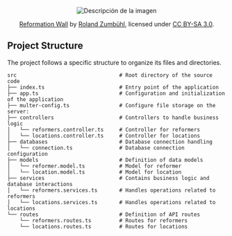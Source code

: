 <p align="center">
  <img src="https://www.worldhistory.org/uploads/images/14847.jpg?v=1709243469-0" alt="Descripción de la imagen">
</p>

<p align="center">
  <a href="https://commons.wikimedia.org/wiki/File:ReformationsdenkmalGenf1.jpg">Reformation Wall</a> by <a href="https://www.picswiss.ch/Genf/GE-05-1.jpg">Roland Zumbühl</a>, licensed under <a href="https://creativecommons.org/licenses/by-sa/3.0/">CC BY-SA 3.0</a>.
</p>

## Project Structure

The project follows a specific structure to organize its files and directories.

```plaintext
src                                 # Root directory of the source code
├── index.ts                        # Entry point of the application
├── app.ts                          # Configuration and initialization of the application
├── multer-config.ts                # Configure file storage on the server:
├── controllers                     # Controllers to handle business logic
│   └── reformers.controller.ts     # Controller for reformers
│   └── locations.controller.ts     # Controller for locations
├── databases                       # Database connection handling
│   └── connection.ts               # Database connection configuration
├── models                          # Definition of data models
│   └── reformer.model.ts           # Model for reformer
│   └── location.model.ts           # Model for location
├── services                        # Contains business logic and database interactions
│   └── reformers.services.ts       # Handles operations related to reformers
│   └── locations.services.ts       # Handles operations related to locations
└── routes                          # Definition of API routes
    └── reformers.routes.ts         # Routes for reformers
    └── locations.routes.ts         # Routes for locations

```
